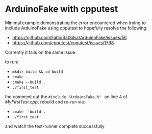 # ArduinoFake with cpputest

Minimal example demonstrating the error encountered when trying to include ArduinoFake using cpputest to hopefully resolve the following:

 - https://github.com/FabioBatSilva/ArduinoFake/issues/56
 - https://github.com/cpputest/cpputest/issues/1768

Currently it fails on the same issue

to run: 
 - `mkdir build && cd build`
 - `cmake ..`
 - `cmake --build .`
 - `./first_test`

the comment out the `#include "ArduinoFake.h"
` on line 4 of *MyFirstTest.cpp*, rebuild and re-run via:

- `cmake --build .`
 - `./first_test`

 and watch the test-runner complete successfully